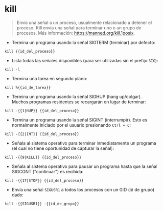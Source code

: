 # kill

> Envía una señal a un proceso, usualmente relacionado a detener el proceso.
> Kill envia una señal para terminar uno o un grupo de procesos.
> Más información: <https://manned.org/kill.1posix>.

- Termina un programa usando la señal SIGTERM (terminar) por defecto:

`kill {{id_del_proceso}}`

- Lista todas las señales disponibles (para ser utilizadas sin el prefijo `SIG`):

`kill -l`

- Termina una tarea en segundo plano:

`kill %{{id_de_tarea}}`

- Termina un programa usando la señal SIGHUP (hang up/colgar). Muchos programas residentes se recargarán en lugar de terminar:

`kill -{{1|HUP}} {{id_del_proceso}}`

- Termina un programa usando la señal SIGINT (interrumpir). Esto es normalmente iniciado por el usuario presionando `Ctrl + C`:

`kill -{{2|INT}} {{id_del_proceso}}`

- Señala al sistema operativo para terminar inmediatamente un programa (el cual no tiene oportunidad de capturar la señal):

`kill -{{9|KILL}} {{id_del_proceso}}`

- Señala al sistema operativo para pausar un programa hasta que la señal SIGCONT ("continuar") es recibida:

`kill -{{17|STOP}} {{id_del_proceso}}`

- Envía una señal `SIGUSR1` a todos los procesos con un GID (id de grupo) dado:

`kill -{{SIGUSR1}} -{{id_de_grupo}}`

